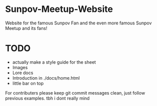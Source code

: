 # Sunpov-Meetup-Website
Website for the famous Sunpov Fan and the even more famous Sunpov Meetup and its fans!

# TODO 
- actually make a style guide for the sheet 
- Images 
- Lore docs 
- Introduction in ./docs/home.html
- little bar on top

For contributers please keep git commit messages clean, just follow previous examples. tbh i dont really mind

